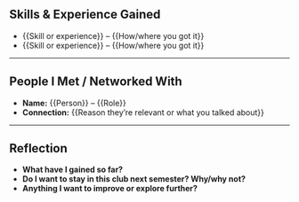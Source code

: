 ## Skills & Experience Gained
- {{Skill or experience}} – {{How/where you got it}}
- {{Skill or experience}} – {{How/where you got it}}

---

## People I Met / Networked With
- **Name:** {{Person}} – {{Role}}
- **Connection:** {{Reason they’re relevant or what you talked about}}

---

## Reflection
- **What have I gained so far?**
- **Do I want to stay in this club next semester? Why/why not?**
- **Anything I want to improve or explore further?**